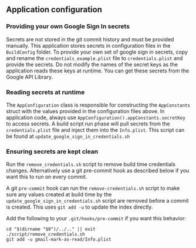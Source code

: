 ## Application configuration

### Providing your own Google Sign In secrets

Secrets are not stored in the git commit history and must be provided manually. This application stores secrets in configuration files in the `BuildConfig` folder. To provide your own set of google sign in secrets, copy and rename the `credentials_example.plist` file to `credentials.plist` and provide the secrets. Do not modify the names of the secret keys as the application reads these keys at runtime. You can get these secrets from the Google API Library.

### Reading secrets at runtime

The `AppConfiguration` class is responsible for constructing the `AppConstants` struct with the values provided in the configuration files above. In application code, always use `AppConfiguration().appConstants.secretKey` to access secrets. A build script run phase will pull secrets from the `credentials.plist` file and inject them into the `Info.plist`. This script can be found at `update_google_sign_in_credentials.sh`


### Ensuring secrets are kept clean

Run the `remove_credentials.sh` script to remove build time credentials changes. Alternatively use a git pre-commit hook as described below if you want this to run on every commit.

A git `pre-commit` hook can run the `remove-credentials.sh` script to make sure any values created at build time by the `update_google_sign_in_credentials.sh` script are removed before a commit is created. This uses `git add -u` to update the index directly.

Add the following to your `.git/hooks/pre-commit` if you want this behavior:
```
cd "$(dirname "$0")/../.." || exit
./script/remove_credentials.sh
git add -u gmail-mark-as-read/Info.plist
```